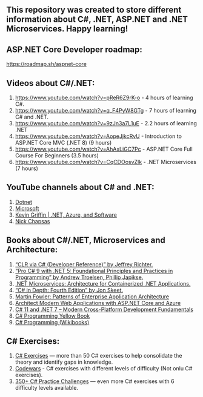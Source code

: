 ## This repository was created to store different information about C#, .NET, ASP.NET and .NET Microservices. Happy learning!

## ASP.NET Core Developer roadmap:
https://roadmap.sh/aspnet-core

## Videos about C#/.NET:
1. https://www.youtube.com/watch?v=pReR6Z9rK-o - 4 hours of learning C#.
2. https://www.youtube.com/watch?v=q_F4PyW8GTg - 7 hours of learning C# and .NET.
3. https://www.youtube.com/watch?v=9zJn3a7L1uE - 2.2 hours of learning .NET
4. https://www.youtube.com/watch?v=AopeJjkcRvU - Introduction to ASP.NET Core MVC (.NET 8) (9 hours)
5. https://www.youtube.com/watch?v=AhAxLiGC7Pc - ASP.NET Core Full Course For Beginners (3.5 hours)
6. https://www.youtube.com/watch?v=CqCDOosvZIk - .NET Microservices (7 hours)

## YouTube channels about C# and .NET:
1. [Dotnet](https://www.youtube.com/@dotnet/featured)
2. [Microsoft](https://www.youtube.com/@MicrosoftDeveloper/featured)
3. [Kevin Griffin | .NET, Azure, and Software](https://www.youtube.com/@ConsultWithGriff/featured)
4. [Nick Chapsas](https://www.youtube.com/channel/UCrkPsvLGln62OMZRO6K-llg)

## Books about C#/.NET, Microservices and Architecture:
1. [“CLR via C# (Developer Reference)” by Jeffrey Richter.](https://www.amazon.com/CLR-via-4th-Developer-Reference/dp/0735667454)
2. [“Pro C# 9 with .NET 5: Foundational Principles and Practices in Programming” by Andrew Troelsen, Phillip Japikse.](https://www.amazon.com/Pro-NET-Foundational-Principles-Programming/dp/1484269381)
3. [.NET Microservices: Architecture for Containerized .NET Applications.](https://learn.microsoft.com/en-us/dotnet/architecture/microservices/)
4. [“C# in Depth: Fourth Edition” by Jon Skeet.](https://www.amazon.com/C-Depth-Jon-Skeet/dp/1617294535)
5. [Martin Fowler: Patterns of Enterprise Application Architecture](https://www.amazon.com/Patterns-Enterprise-Application-Architecture-Martin/dp/0321127420)
6. [Architect Modern Web Applications with ASP.NET Core and Azure](https://learn.microsoft.com/en-us/dotnet/architecture/modern-web-apps-azure/common-web-application-architectures)
7. [C# 11 and .NET 7 – Modern Cross-Platform Development Fundamentals](https://www.amazon.com/11-NET-Cross-Platform-Development-Fundamentals-ebook/dp/B0B7SKMDYQ/ref=sr_1_2?crid=2JSZXA0AYHDA2&keywords=c%23&qid=1681909182&s=digital-text&sprefix=c+%2Cdigital-text%2C170&sr=1-2)
8. [C# Programming Yellow Book](https://www.amazon.com/C-Programming-Yellow-Book-ebook/dp/B00HNSGM9A/ref=sr_1_1?crid=OKWQ4QDGAEHG&dib=eyJ2IjoiMSJ9.8po-AAfjtU-X_G3CR47nwq6ihHSASGRf2PoUJqWXQNgev-Wb4RYateSIEwIFPZL2AzxQ9sDhcJHGZHbzalM48_bCg4sosWFVp6VyjIy7eg0.k89lPoTe_khUbShGMIDCySMV7S5u1cjQg9udJBScXPQ&dib_tag=se&keywords=C%23+Programming+Yellow+Book&qid=1711232691&s=books&sprefix=c+programming+yellow+book%2Cstripbooks-intl-ship%2C392&sr=1-1)
9. [C# Programming (Wikibooks)](https://en.wikibooks.org/wiki/C_Sharp_Programming)

## C# Exercises:
1. [C# Exercises](https://www.w3schools.com/cs/cs_exercises.php) — more than 50 C# exercises to help consolidate the theory and identify gaps in knowledge.
2. [Codewars](https://www.codewars.com/dashboard) - C# exercises with different levels of difficulty (Not onlu C# exercises). 
3. [350+ C# Practice Challenges](https://edabit.com/challenges/csharp) — even more C# exercises with 6 difficulty levels available.

